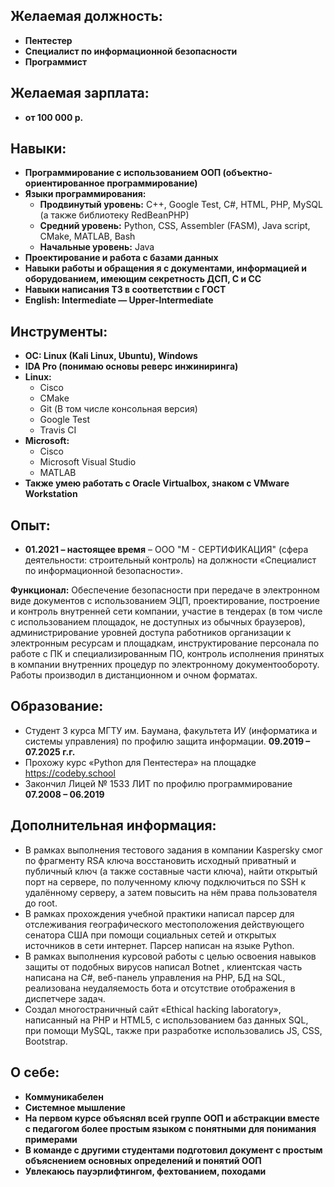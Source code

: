 ## **Желаемая должность:**
  *	**Пентестер**
  *	**Специалист по информационной безопасности**
  *	**Программист**
  
## **Желаемая зарплата:**
  *	**от 100 000 р.**
  
## **Навыки:**
   * **Программирование с использованием ООП (объектно-ориентированное программирование)**
   * **Языки программирования:**
     * **Продвинутый уровень:** C++, Google Test, C#, HTML, PHP, MySQL (а также библиотеку RedBeanPHP)
     * **Средний уровень:** Python, CSS, Assembler (FASM), Java script, CMake, MATLAB, Bash
     * **Начальные уровень:** Java
   * **Проектирование и работа с базами данных**
   * **Навыки работы и обращения я с документами, информацией и оборудованием, имеющим секретность ДСП, С и СС**
   * **Навыки написания ТЗ в соответствии с ГОСТ**
   * **English: Intermediate — Upper-Intermediate**
   
## **Инструменты:**
  *	**OC: Linux (Kali Linux, Ubuntu), Windows**
  *	**IDA Pro (понимаю основы реверс инжиниринга)**
  *	**Linux:**
    *	Cisco
    *	CMake
    *	Git (В том числе консольная версия)
    *	Google Test
    *	Travis CI
  *	**Microsoft:**
    *	Cisco
    *	Microsoft Visual Studio
    *	MATLAB
  *	**Также умею работать с Oracle Virtualbox, знаком с VMware Workstation**

## **Опыт:**
  *	**01.2021 – настоящее время** – ООО "М - СЕРТИФИКАЦИЯ" (сфера деятельности: строительный контроль) на должности «Специалист по информационной безопасности». 

**Функционал:** Обеспечение безопасности при  передаче в электронном виде документов с использованием ЭЦП, проектирование, построение и контроль внутренней сети компании, участие в тендерах (в том числе с использованием площадок, не доступных из обычных браузеров), администрирование уровней доступа работников организации к электронным ресурсам и площадкам, инструктирование персонала по работе с ПК и специализированным ПО, контроль исполнения принятых в компании внутренних процедур по электронному документообороту. Работы производил в дистанционном и очном форматах.

## **Образование:**
  * Студент 3 курса МГТУ им. Баумана, факультета ИУ (информатика и системы управления) по профилю защита информации. **09.2019 – 07.2025 г.г.**
  * Прохожу курс «Python для Пентестера» на площадке https://codeby.school
  * Закончил Лицей № 1533 ЛИТ по профилю программирование **07.2008 – 06.2019**

## **Дополнительная информация:**
  * В рамках выполнения тестового задания в компании Kaspersky смог по фрагменту RSA ключа восстановить исходный приватный и публичный ключ (а также составные части ключа), найти открытый порт на сервере, по полученному ключу подключиться по SSH к удалённому серверу, а затем повысить на нём права пользователя до root.
  * В рамках прохождения учебной практики написал парсер для отслеживания географического местоположения действующего сенатора США при помощи социальных сетей и открытых источников в сети интернет. Парcер написан на языке Python.
  * В рамках выполнения курсовой работы с целью освоения навыков защиты от подобных вирусов написал Botnet , клиентская часть написана на C#, веб-панель управления на PHP, БД на SQL, реализована неудаляемость бота и отсутствие отображения в диспетчере задач.
  * Создал многостраничный сайт «Ethical hacking laboratory», написанный на PHP и HTML5, c использованием баз данных SQL, при помощи MySQL, также при разработке использовались JS, CSS, Bootstrap.

## **О себе:**
  * **Коммуникабелен**
  * **Системное мышление**
  * **На первом курсе объяснял всей группе ООП и абстракции вместе с педагогом более простым языком с понятными для понимания примерами**
  * **В команде с другими студентами подготовил документ с простым объяснением основных определений и понятий ООП**
  * **Увлекаюсь пауэрлифтингом, фехтованием, походами**
